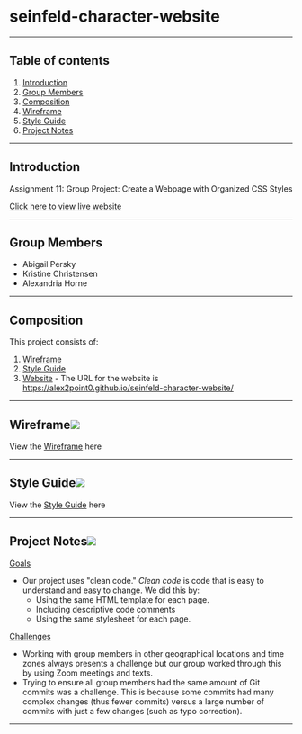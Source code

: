 # seinfeld-character-website
---

## Table of contents
1. [Introduction](#introduction)
2. [Group Members](#group-members)
3. [Composition](#composition)
4. [Wireframe](#wireframe)
5. [Style Guide](#style-guide)
6. [Project Notes](#project-notes)
---

## Introduction

Assignment 11: Group Project: Create a Webpage with Organized CSS Styles

[Click here to view live website](https://alex2point0.github.io/seinfeld-character-website/)

---

## Group Members

* Abigail Persky
* Kristine Christensen
* Alexandria Horne

---

## Composition

This project consists of:
1. [Wireframe](./wireframe) 
2. [Style Guide](./style-guide)
3. [Website](./website) -
The URL for the website is https://alex2point0.github.io/seinfeld-character-website/
---

## Wireframe[![](./docs/img/pin.svg)](#wireframe)

View the [Wireframe](Wireframe.pptx) here

---

## Style Guide[![](./docs/img/pin.svg)](#style-guide)
 
View the [Style Guide](./examples/) here

---

## Project Notes[![](./docs/img/pin.svg)](#project-notes)
<u>Goals</u>
* Our project uses "clean code." <i>Clean code</i> is code that is easy to understand and easy to change.
We did this by:
    * Using the same HTML template for each page.
    * Including descriptive code comments
    * Using the same stylesheet for each page.



<u>Challenges</u>
* Working with group members in other geographical locations and time zones always presents a challenge but our group worked through this by using Zoom meetings and texts.
* Trying to ensure all group members had the same amount of Git commits was a challenge. This is because some commits had many complex changes (thus fewer commits) versus a large number of commits with just a few changes (such as typo correction).
---
